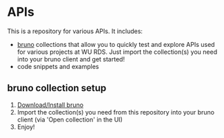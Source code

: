 # APIs
This is a repository for various APIs. It includes:
 - [bruno](https://www.usebruno.com/) collections that allow you to quickly test and explore APIs used for various projects at WU RDS. Just import the collection(s) you need into your bruno client and get started!
 - code snippets and examples

## bruno collection setup
1. [Download/Install bruno](https://www.usebruno.com/downloads)
2. Import the collection(s) you need from this repository into your bruno client (via 'Open collection' in the UI)
3. Enjoy!
